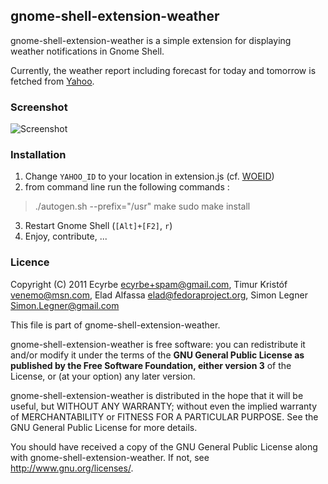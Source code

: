## gnome-shell-extension-weather

gnome-shell-extension-weather is a simple extension for displaying weather notifications in Gnome Shell.

Currently, the weather report including forecast for today and tomorrow is fetched from [Yahoo](http://weather.yahoo.com/).

### Screenshot

![Screenshot](https://github.com/ecyrbe/gnome-shell-extension-weather/raw/master/data/screenshot.png)

### Installation

1. Change `YAHOO_ID` to your location in extension.js (cf. [WOEID](http://developer.yahoo.com/geo/geoplanet/guide/concepts.html))
2. from command line run the following commands :
> ./autogen.sh --prefix="/usr"
> make
> sudo make install
3. Restart Gnome Shell (`[Alt]+[F2]`, `r`)
4. Enjoy, contribute, ...

### Licence

Copyright (C) 2011
Ecyrbe <ecyrbe+spam@gmail.com>,
Timur Kristóf <venemo@msn.com>,
Elad Alfassa <elad@fedoraproject.org>,
Simon Legner <Simon.Legner@gmail.com>

This file is part of gnome-shell-extension-weather.

gnome-shell-extension-weather is free software: you can redistribute it and/or modify it under the terms of the **GNU General Public License as published by the Free Software Foundation, either version 3** of the License, or (at your option) any later version.

gnome-shell-extension-weather is distributed in the hope that it will be useful, but WITHOUT ANY WARRANTY; without even the implied warranty of MERCHANTABILITY or FITNESS FOR A PARTICULAR PURPOSE.  See the GNU General Public License for more details.

You should have received a copy of the GNU General Public License along with gnome-shell-extension-weather.  If not, see <http://www.gnu.org/licenses/>.

